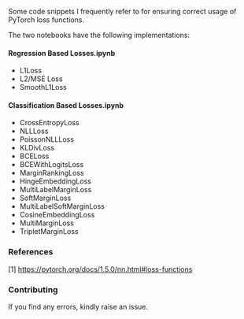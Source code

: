 Some code snippets I frequently refer to for ensuring correct usage of PyTorch loss functions.

The two notebooks have the following implementations:

#### Regression Based Losses.ipynb

- L1Loss
- L2/MSE Loss
- SmoothL1Loss

#### Classification Based Losses.ipynb

- CrossEntropyLoss
- NLLLoss
- PoissonNLLLoss
- KLDivLoss
- BCELoss
- BCEWithLogitsLoss
- MarginRankingLoss
- HingeEmbeddingLoss
- MultiLabelMarginLoss
- SoftMarginLoss
- MultiLabelSoftMarginLoss
- CosineEmbeddingLoss
- MultiMarginLoss
- TripletMarginLoss

### References

[1] https://pytorch.org/docs/1.5.0/nn.html#loss-functions

### Contributing

If you find any errors, kindly raise an issue.
